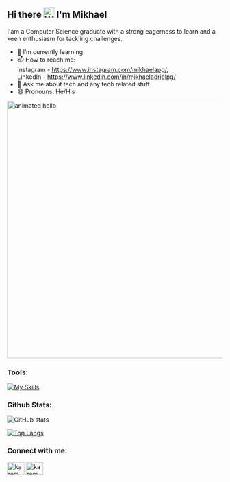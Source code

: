 ## Hi there <img src="https://raw.githubusercontent.com/Tarikul-Islam-Anik/Animated-Fluent-Emojis/master/Emojis/Hand%20gestures/Waving%20Hand%20Medium-Light%20Skin%20Tone.png" alt="Waving Hand Medium-Light Skin Tone" width="25" height="25" /> I'm Mikhael 

I'am a Computer Science graduate with a strong eagerness to learn and a keen enthusiasm for tackling challenges.

- 🌱 I’m currently learning  
- 📫 How to reach me: 
  <br>Instagram - https://www.instagram.com/mikhaelapg/, 
  <br>LinkedIn - https://www.linkedin.com/in/mikhaeladrielpg/
- 💬 Ask me about tech and any tech related stuff
- 😄 Pronouns: He/His

<img src="https://github.com/Anmol-Baranwal/Cool-GIFs-For-GitHub/assets/74038190/9be4d344-6782-461a-b5a6-32a07bf7b34e" width="600" alt="animated hello">

### Tools:
[![My Skills](https://skillicons.dev/icons?i=js,html,css,nodejs,express,ts,python,tensorflow,tailwind,bootstrap,vue,nuxtjs,react,nextjs,angular,nestjs,php,laravel,postgres,mongodb,mysql,prisma,nestjs,git,figma,docker)](https://skillicons.dev)

### Github Stats:

![GitHub stats](https://github-readme-stats.vercel.app/api?username=MikhaelAdrielPG&show_icons=true&theme=tokyonight)

[![Top Langs](https://github-readme-stats.vercel.app/api/top-langs/?username=MikhaelAdrielPG&hide=Jupyter%20Notebook&layout=compact&theme=tokyonight)](https://github.com/MikhaelAdrielPG/github-readme-stats)

### Connect with me: <p align="left">
<a href="https://linkedin.com/in/mikhaeladrielpg" target="blank"><img align="center" src="https://raw.githubusercontent.com/rahuldkjain/github-profile-readme-generator/master/src/images/icons/Social/linked-in-alt.svg" alt="karem saad" height="30" width="40" /></a>
<a href="https://instagram.com/mikhaelapg" target="blank"><img align="center" src="https://raw.githubusercontent.com/rahuldkjain/github-profile-readme-generator/master/src/images/icons/Social/instagram.svg" alt="karem.sd" height="30" width="40" /></a>
</p>
